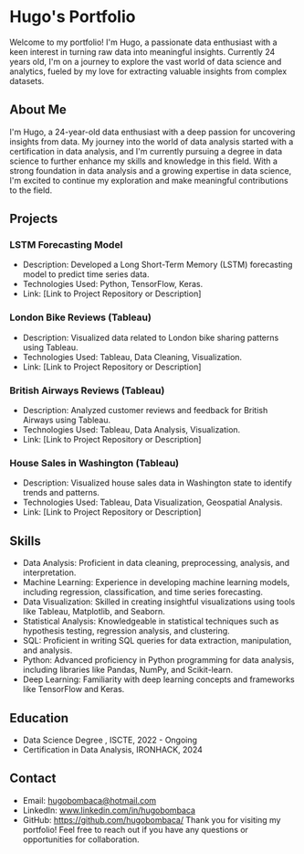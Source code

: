 # Hugo's Portfolio

Welcome to my portfolio! I'm Hugo, a passionate data enthusiast with a keen interest in turning raw data into meaningful insights. Currently 24 years old, I'm on a journey to explore the vast world of data science and analytics, fueled by my love for extracting valuable insights from complex datasets.

## About Me
I'm Hugo, a 24-year-old data enthusiast with a deep passion for uncovering insights from data. My journey into the world of data analysis started with a certification in data analysis, and I'm currently pursuing a degree in data science to further enhance my skills and knowledge in this field. With a strong foundation in data analysis and a growing expertise in data science, I'm excited to continue my exploration and make meaningful contributions to the field.

## Projects
### LSTM Forecasting Model
- Description: Developed a Long Short-Term Memory (LSTM) forecasting model to predict time series data.
- Technologies Used: Python, TensorFlow, Keras.
- Link: [Link to Project Repository or Description]

### London Bike Reviews (Tableau)
- Description: Visualized data related to London bike sharing patterns using Tableau.
- Technologies Used: Tableau, Data Cleaning, Visualization.
- Link: [Link to Project Repository or Description]

### British Airways Reviews (Tableau)
- Description: Analyzed customer reviews and feedback for British Airways using Tableau.
- Technologies Used: Tableau, Data Analysis, Visualization.
- Link: [Link to Project Repository or Description]

### House Sales in Washington (Tableau)
- Description: Visualized house sales data in Washington state to identify trends and patterns.
- Technologies Used: Tableau, Data Visualization, Geospatial Analysis.
- Link: [Link to Project Repository or Description]

## Skills
- Data Analysis: Proficient in data cleaning, preprocessing, analysis, and interpretation.
- Machine Learning: Experience in developing machine learning models, including regression, classification, and time series forecasting.
- Data Visualization: Skilled in creating insightful visualizations using tools like Tableau, Matplotlib, and Seaborn.
- Statistical Analysis: Knowledgeable in statistical techniques such as hypothesis testing, regression analysis, and clustering.
- SQL: Proficient in writing SQL queries for data extraction, manipulation, and analysis.
- Python: Advanced proficiency in Python programming for data analysis, including libraries like Pandas, NumPy, and Scikit-learn.
- Deep Learning: Familiarity with deep learning concepts and frameworks like TensorFlow and Keras.

## Education
- Data Science Degree , ISCTE, 2022 - Ongoing
- Certification in Data Analysis, IRONHACK, 2024

## Contact
- Email: hugobombaca@hotmail.com
- LinkedIn: www.linkedin.com/in/hugobombaca
- GitHub: https://github.com/hugobombaca/
Thank you for visiting my portfolio! Feel free to reach out if you have any questions or opportunities for collaboration.

